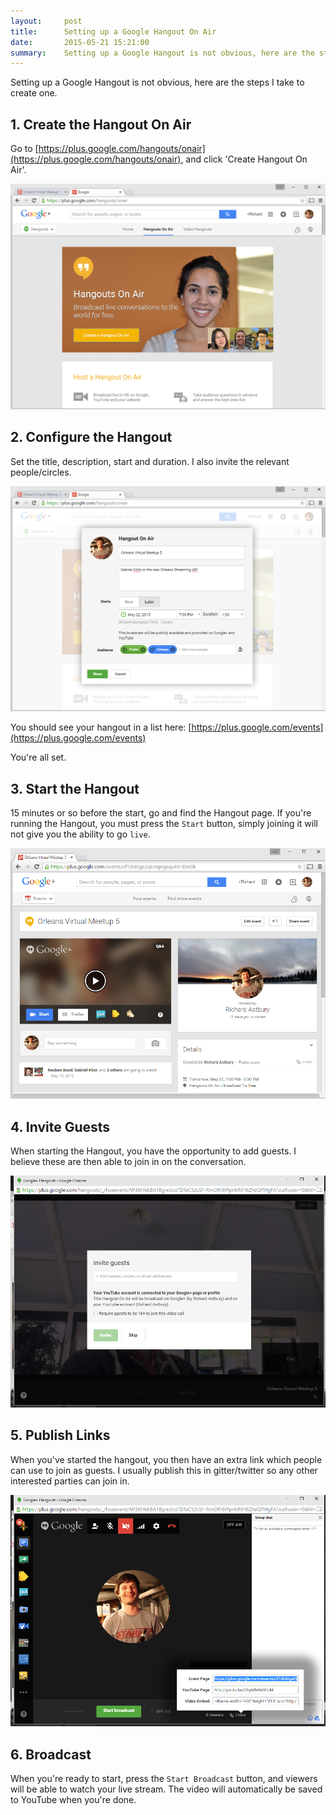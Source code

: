 ```yaml
---
layout:     post
title:      Setting up a Google Hangout On Air
date:       2015-05-21 15:21:00
summary:    Setting up a Google Hangout is not obvious, here are the steps I take to create one. 
---
```


Setting up a Google Hangout is not obvious, here are the steps I take to create one.

## 1. Create the Hangout On Air

Go to [https://plus.google.com/hangouts/onair](https://plus.google.com/hangouts/onair), and click 'Create Hangout On Air'.

![](/images/hangout1.png)

## 2. Configure the Hangout

Set the title, description, start and duration. I also invite the relevant people/circles.

![](/images/hangout2.png)

You should see your hangout in a list here: [https://plus.google.com/events](https://plus.google.com/events)

You're all set.

## 3. Start the Hangout

15 minutes or so before the start, go and find the Hangout page. If you're running the Hangout, you must press the `Start` button, simply joining it will not give you the ability to go `live`.

![](/images/hangout3.png)

## 4. Invite Guests

When starting the Hangout, you have the opportunity to add guests. I believe these are then able to join in on the conversation. 

![](/images/hangout4.png)

## 5. Publish Links

When you've started the hangout, you then have an extra link which people can use to join as guests. I usually publish this in gitter/twitter so any other interested parties can join in.

![](/images/hangout5.png)

## 6. Broadcast

When you're ready to start, press the `Start Broadcast` button, and viewers will be able to watch your live stream. The video will automatically be saved to YouTube when you're done.


